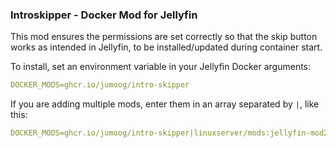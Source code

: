 ### Introskipper - Docker Mod for Jellyfin

This mod ensures the permissions are set correctly so that the skip button works as intended in Jellyfin, to be installed/updated during container start.

To install, set an environment variable in your Jellyfin Docker arguments:

```yaml
DOCKER_MODS=ghcr.io/jumoog/intro-skipper
```

If you are adding multiple mods, enter them in an array separated by `|`, like this:

```yaml
DOCKER_MODS=ghcr.io/jumoog/intro-skipper|linuxserver/mods:jellyfin-mod2
```

